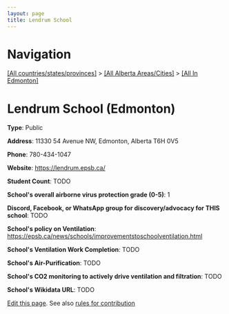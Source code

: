 ```yaml
---
layout: page
title: Lendrum School
---
```

# Navigation

[[All countries/states/provinces]](../../..) > [[All Alberta Areas/Cities]](../..) > [[All In Edmonton]](..)

# Lendrum School (Edmonton)

**Type**: Public

**Address**: 11330 54 Avenue NW, Edmonton, Alberta T6H 0V5

**Phone**: 780-434-1047

**Website**: <https://lendrum.epsb.ca/>

**Student Count**: TODO

**School's overall airborne virus protection grade (0-5)**: 1

**Discord, Facebook, or WhatsApp group for discovery/advocacy for THIS school**: TODO

**School's policy on Ventilation**: <https://epsb.ca/news/schools/improvementstoschoolventilation.html>

**School's Ventilation Work Completion**: TODO

**School's Air-Purification**: TODO

**School's CO2 monitoring to actively drive ventilation and filtration**: TODO

**School's Wikidata URL**: TODO


[Edit this page](https://github.com/ventilate-schools/AB/edit/main/./Edmonton/Lendrum_School.md). See also [rules for contribution](../../../contribution-rules/)